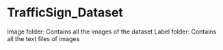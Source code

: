 # TrafficSign_Dataset

Image folder: Contains all the images of the dataset 
Label folder: Contains all the text files of images
